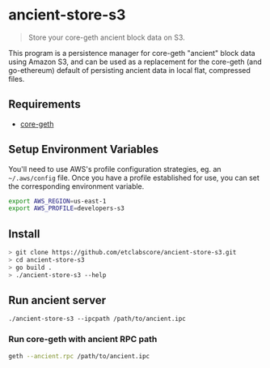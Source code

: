 # ancient-store-s3
> Store your core-geth ancient block data on S3.

This program is a persistence manager for core-geth "ancient" block data using Amazon S3,
and can be used as a replacement for the core-geth (and go-ethereum) default of persisting ancient data in local flat, compressed files.

## Requirements

- [core-geth](https://github.com/etclabscore/core-geth)

## Setup Environment Variables

You'll need to use AWS's profile configuration strategies, eg. an `~/.aws/config` file. Once you have a profile established for use,
you can set the corresponding environment variable.

```sh
export AWS_REGION=us-east-1 
export AWS_PROFILE=developers-s3
```

## Install

```sh
> git clone https://github.com/etclabscore/ancient-store-s3.git
> cd ancient-store-s3
> go build .
> ./ancient-store-s3 --help
```

## Run ancient server
```
./ancient-store-s3 --ipcpath /path/to/ancient.ipc
```
### Run core-geth with ancient RPC path
```sh
geth --ancient.rpc /path/to/ancient.ipc
```


